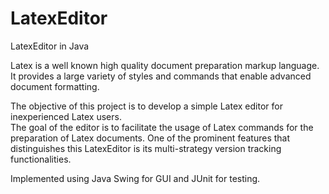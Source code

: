 # LatexEditor
LatexEditor in Java

Latex is a well known high quality document preparation markup language.
It provides a large variety of styles and commands that enable advanced document formatting.

The objective of this project is to develop a simple Latex editor for inexperienced Latex users.  
The goal of the editor is to facilitate the usage of Latex commands for the preparation of Latex documents. 
One of the prominent features that distinguishes this LatexEditor is its multi-strategy version tracking functionalities.

Implemented using Java Swing for GUI and JUnit for testing.
